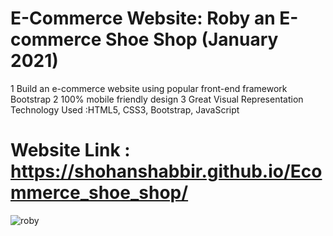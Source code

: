 

# E-Commerce Website: Roby an E-commerce Shoe Shop (January 2021)
1 Build an e-commerce website using popular front-end framework Bootstrap
2 100% mobile friendly design
3 Great Visual Representation
Technology Used :HTML5, CSS3, Bootstrap, JavaScript

# Website Link : https://shohanshabbir.github.io/Ecommerce_shoe_shop/

![roby](https://user-images.githubusercontent.com/71917743/116819883-0b6af300-ab94-11eb-81b6-af035bd71a26.PNG)
